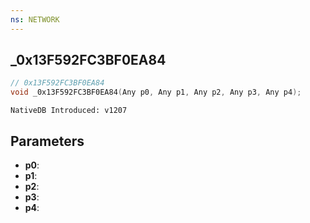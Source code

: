```yaml
---
ns: NETWORK
---
```

## _0x13F592FC3BF0EA84

```c
// 0x13F592FC3BF0EA84
void _0x13F592FC3BF0EA84(Any p0, Any p1, Any p2, Any p3, Any p4);
```

```
NativeDB Introduced: v1207
```

## Parameters
* **p0**:
* **p1**:
* **p2**:
* **p3**:
* **p4**:
